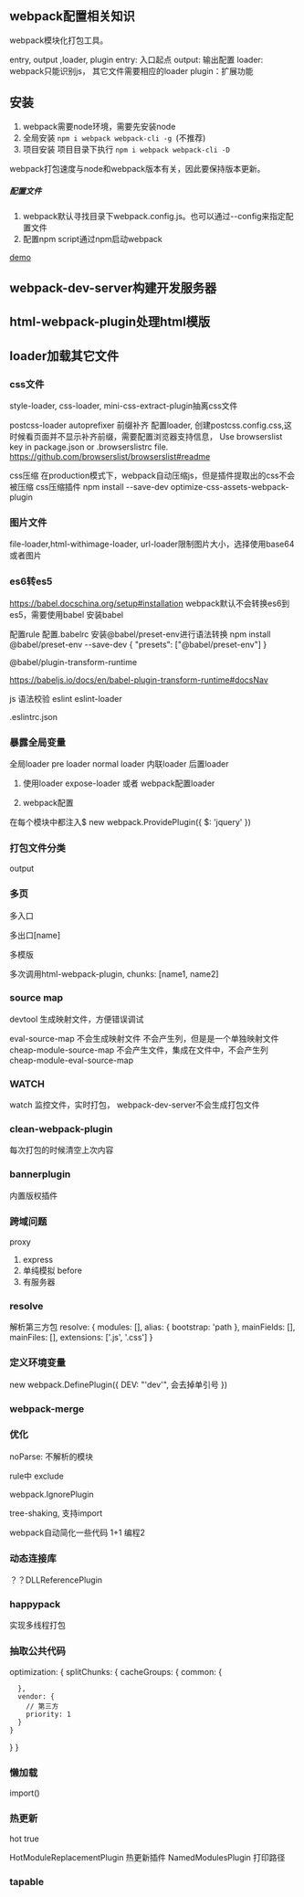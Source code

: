 ## webpack配置相关知识

webpack模块化打包工具。

entry, output ,loader, plugin
entry: 入口起点
output: 输出配置
loader: webpack只能识别js， 其它文件需要相应的loader
plugin：扩展功能

## 安装
1. webpack需要node环境，需要先安装node
2. 全局安装 `npm i webpack webpack-cli -g `(不推荐)
3. 项目安装 项目目录下执行 `npm i webpack webpack-cli -D`

webpack打包速度与node和webpack版本有关，因此要保持版本更新。

##### 配置文件

1. webpack默认寻找目录下webpack.config.js。也可以通过--config来指定配置文件
2. 配置npm script通过npm启动webpack

[demo](./01_start)

## webpack-dev-server构建开发服务器

## html-webpack-plugin处理html模版

## loader加载其它文件

### css文件

style-loader, css-loader, mini-css-extract-plugin抽离css文件

postcss-loader autoprefixer 前缀补齐
配置loader, 创建postcss.config.css,这时候看页面并不显示补齐前缀，需要配置浏览器支持信息，
Use browserslist key in package.json or .browserslistrc file.
https://github.com/browserslist/browserslist#readme

css压缩
在production模式下，webpack自动压缩js，但是插件提取出的css不会被压缩
css压缩插件
npm install --save-dev optimize-css-assets-webpack-plugin

### 图片文件

file-loader,html-withimage-loader, url-loader限制图片大小，选择使用base64或者图片


### es6转es5
https://babel.docschina.org/setup#installation
webpack默认不会转换es6到es5，需要使用babel
安装babel

配置rule
配置.babelrc
安装@babel/preset-env进行语法转换
npm install @babel/preset-env --save-dev
{
  "presets": ["@babel/preset-env"]
}

@babel/plugin-transform-runtime

https://babeljs.io/docs/en/babel-plugin-transform-runtime#docsNav

js 语法校验
eslint eslint-loader

.eslintrc.json


### 暴露全局变量

全局loader
pre loader
normal loader
内联loader
后置loader

1. 使用loader expose-loader
或者 webpack配置loader

2. webpack配置

在每个模块中都注入$
new webpack.ProvidePlugin({
  $: 'jquery'
})

### 打包文件分类

output


### 多页

多入口

多出口[name]

多模版

多次调用html-webpack-plugin, chunks: [name1, name2]

### source map
devtool
生成映射文件，方便错误调试

eval-source-map 不会生成映射文件
不会产生列，但是是一个单独映射文件
cheap-module-source-map
不会产生文件，集成在文件中，不会产生列
cheap-module-eval-source-map

### WATCH
watch 监控文件，实时打包， webpack-dev-server不会生成打包文件


### clean-webpack-plugin

每次打包的时候清空上次内容


### bannerplugin
内置版权插件

### 跨域问题
proxy

1. express
2. 单纯模拟 before
3. 有服务器

### resolve
解析第三方包
resolve: {
  modules: [],
  alias: {
    bootstrap: 'path
  },
  mainFields: [],
  mainFiles: [],
  extensions: ['.js', '.css']
}

### 定义环境变量
new webpack.DefinePlugin({
  DEV: "'dev'", 会去掉单引号
})

### webpack-merge

### 优化

noParse: 不解析的模块

rule中 exclude

webpack.IgnorePlugin


tree-shaking, 支持import

webpack自动简化一些代码 1+1 编程2

### 动态连接库
？？DLLReferencePlugin

### happypack

实现多线程打包

### 抽取公共代码

optimization: {
  splitChunks: {
    cacheGroups: {
      common: {

      },
      vendor: {
        // 第三方
        priority: 1
      }
    }
  }
}

###  懒加载

import()

### 热更新

hot true

HotModuleReplacementPlugin 热更新插件
NamedModulesPlugin 打印路径

### tapable